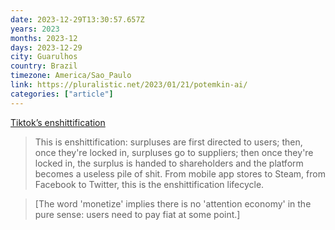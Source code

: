 ```yaml
---
date: 2023-12-29T13:30:57.657Z
years: 2023
months: 2023-12
days: 2023-12-29
city: Guarulhos
country: Brazil
timezone: America/Sao_Paulo
link: https://pluralistic.net/2023/01/21/potemkin-ai/
categories: ["article"]
---
```

[Tiktok’s enshittification](https://pluralistic.net/2023/01/21/potemkin-ai/)

> This is enshittification: surpluses are first directed to users; then, once they're locked in, surpluses go to suppliers; then once they're locked in, the surplus is handed to shareholders and the platform becomes a useless pile of shit. From mobile app stores to Steam, from Facebook to Twitter, this is the enshittification lifecycle.

> [The word 'monetize' implies there is no 'attention economy' in the pure sense: users need to pay fiat at some point.]
